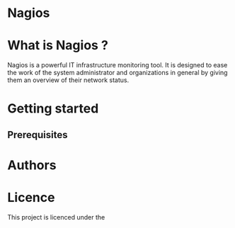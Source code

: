 # Nagios 
# What is Nagios ?
Nagios is a powerful IT infrastructure monitoring tool. It is designed to ease the work of the system administrator and organizations in general by giving them an overview of their network status. 
# Getting started 
## Prerequisites 
# Authors 
# Licence 
This project is licenced under the 
